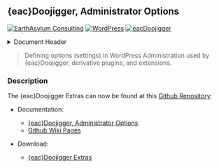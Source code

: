## {eac}Doojigger, Administrator Options  
[![EarthAsylum Consulting](https://img.shields.io/badge/EarthAsylum-Consulting-0?&labelColor=6e9882&color=707070)](https://earthasylum.com/)
[![WordPress](https://img.shields.io/badge/WordPress-Plugins-grey?logo=wordpress&labelColor=blue)](https://wordpress.org/plugins/search/EarthAsylum/)
[![eacDoojigger](https://img.shields.io/badge/Requires-%7Beac%7DDoojigger-da821d)](https://eacDoojigger.earthasylum.com/)

<details><summary>Document Header</summary>

Plugin URI:         https://eacDoojigger.earthasylum.com/  
Author:             [EarthAsylum Consulting](https://www.earthasylum.com)  
Last Updated:       21-Dec-2024  
Contributors:       [earthasylum](https://github.com/earthasylum),[kevinburkholder](https://profiles.wordpress.org/kevinburkholder)  
Donate link:        https://github.com/sponsors/EarthAsylum  
Requires EAC:       3.0  
WordPress URI:      https://wordpress.org/plugins/search/earthasylum/  
GitHub URI:         https://github.com/EarthAsylum/docs.eacDoojigger/wiki/  

</details>

> Defining options (settings) in WordPress Administration used by {eac}Doojigger, derivative plugins, and extensions.

### Description

The {eac}Doojigger Extras can now be found at this [Github Repository](https://github.com/EarthAsylum/docs.eacDoojigger):

+   Documentation:
    +   [{eac}Doojigger, Administrator Options](https://github.com/EarthAsylum/docs.eacDoojigger/wiki/Administrator-Options-and-Settings)
    +   [Github Wiki Pages](https://github.com/EarthAsylum/docs.eacDoojigger/wiki/)

+   Download:
    +   [{eac}Doojigger Extras](https://swregistry.earthasylum.com/software-updates/eacdoojigger-extras.zip)
